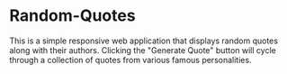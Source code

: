# Random-Quotes

This is a simple responsive web application that displays random quotes along with their authors. Clicking the "Generate Quote" button will cycle through a collection of quotes from various famous personalities.
